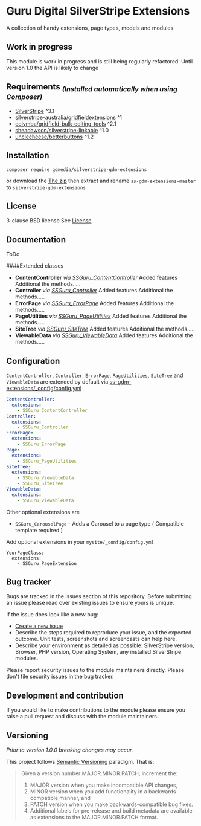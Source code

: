 # Guru Digital SilverStripe Extensions

A collection of handy extensions, page types, models and modules.

## Work in progress

This module is work in progress and is still being regularly refactored. Until version 1.0 the API is likely to change

## Requirements <sub>*(Installed automatically when using [Composer](https://getcomposer.org/))*</sub>
 * [SilverStripe](http://www.silverstripe.org/) ^3.1
 * [silverstripe-australia/gridfieldextensions](https://github.com/silverstripe-australia/silverstripe-gridfieldextensions) ^1
 * [colymba/gridfield-bulk-editing-tools](https://github.com/colymba/GridFieldBulkEditingTools) ^2.1
 * [sheadawson/silverstripe-linkable](https://github.com/sheadawson/silverstripe-linkable) ^1.0
 * [unclecheese/betterbuttons](https://github.com/unclecheese/silverstripe-gridfield-betterbuttons) ^1.2

## Installation
```shell
composer require gdmedia/silverstripe-gdm-extensions
```
or download the [The zip](https://github.com/guru-digital/ss-gdm-extensions/archive/master.zip) then extract and rename  `ss-gdm-extensions-master` to `silverstripe-gdm-extensions`

## License
3-clause BSD license
See [License](license.md)

## Documentation
ToDo

####Extended classes
 * **ContentController** *via [SSGuru_ContentController](code/Extensions/SSGuru_ContentController.php)*
   Added features
   Additional the methods.....
 * **Controller** *via [SSGuru_Controller](code/Extensions/SSGuru_Controller.php)*
   Added features
   Additional the methods.....
 * **ErrorPage** *via [SSGuru_ErrorPage](code/Extensions/SSGuru_ErrorPage.php)*
   Added features
   Additional the methods.....
 * **PageUtilities** *via [SSGuru_PageUtilities](code/Extensions/SSGuru_PageUtilities.php)*
   Added features
   Additional the methods.....
 * **SiteTree** *via [SSGuru_SiteTree](code/Extensions/SSGuru_SiteTree.php)*
   Added features
   Additional the methods.....
 * **ViewableData** *via [SSGuru_ViewableData](code/Extensions/SSGuru_ViewableData.php)*
   Added features
   Additional the methods.....

## Configuration
`ContentController`, `Controller`, `ErrorPage`, `PageUtilities`, `SiteTree` and `ViewableData` are extended by default via [ss-gdm-extensions/_config/config.yml](_config/config.yml)
```yaml
ContentController:
  extensions:
    - SSGuru_ContentController
Controller:
  extensions:
    - SSGuru_Controller
ErrorPage:
  extensions:
    - SSGuru_ErrorPage
Page:
  extensions:
    - SSGuru_PageUtilities
SiteTree:
  extensions:
    - SSGuru_ViewableData
    - SSGuru_SiteTree
ViewableData:
  extensions:
    - SSGuru_ViewableData
```

Other optional extensions are
* `SSGuru_CarouselPage` - Adds a Carousel to a page type ( Compatible template required )

Add optional extensions in your `mysite/_config/config.yml`
```
YourPageClass:
  extensions:
    - SSGuru_PageExtension
```

## Bug tracker
Bugs are tracked in the issues section of this repository. Before submitting an issue please read over existing issues to ensure yours is unique.

If the issue does look like a new bug:

 - [Create a new issue](issues/new)
 - Describe the steps required to reproduce your issue, and the expected outcome. Unit tests, screenshots  and screencasts can help here.
 - Describe your environment as detailed as possible: SilverStripe version, Browser, PHP version, Operating System, any installed SilverStripe modules.

Please report security issues to the module maintainers directly. Please don't file security issues in the bug tracker.

## Development and contribution
If you would like to make contributions to the module please ensure you raise a pull request and discuss with the module maintainers.

## Versioning

*Prior to version 1.0.0 breaking changes may occur.*

This project follows [Semantic Versioning](http://semver.org) paradigm. That is:

> Given a version number MAJOR.MINOR.PATCH, increment the:
>  1. MAJOR version when you make incompatible API changes,
>  2. MINOR version when you add functionality in a backwards-compatible manner, and
>  3. PATCH version when you make backwards-compatible bug fixes.
>  4. Additional labels for pre-release and build metadata are available as extensions to the MAJOR.MINOR.PATCH format.

